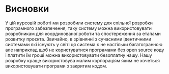 # Висновки

У цій курсовій роботі ми розробили систему для спільної розробки програмного забезпечення, таку систему можна використовувати розробникам для координованої роботи та спостереження за етапами розвитку проєкта. Звичайно, в зрівнянні з сучасними ідентичними системами які існують у світі ця система є не настільки багатогранною але наприклад щоб не користуватися програмами без open source коду і платити їм гроші можна використовувати безоплатну нашу. Нашу розробку краще використовува малим корпораціям яким не хочеться використовувати програми з закритим кодом.
